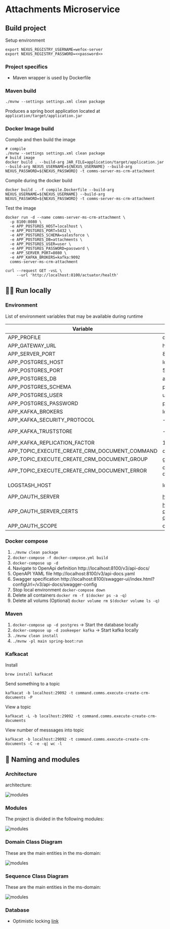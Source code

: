 # Attachments Microservice

## Build project
Setup environment
```shell
export NEXUS_REGISTRY_USERNAME=wefox-server
export NEXUS_REGISTRY_PASSWORD=<<password>>
```

### Project specifics
- Maven wrapper is used by Dockerfile

### Maven build
```shell
./mvnw --settings settings.xml clean package
```
Produces a spring boot application located at `application/target/application.jar`

### Docker Image build

Compile and then build the image
```shell
# compile
./mvnw --settings settings.xml clean package
# build image
docker build . --build-arg JAR_FILE=application/target/application.jar --build-arg NEXUS_USERNAME=${NEXUS_USERNAME} --build-arg NEXUS_PASSWORD=${NEXUS_PASSWORD} -t comms-server-ms-crm-attachment
```

Compile during the docker build
```shell
docker build . -f compile.Dockerfile --build-arg NEXUS_USERNAME=${NEXUS_USERNAME} --build-arg NEXUS_PASSWORD=${NEXUS_PASSWORD} -t comms-server-ms-crm-attachment
```
Test the image
```shell
docker run -d --name comms-server-ms-crm-attachment \
  -p 8100:8080 \
  -e APP_POSTGRES_HOST=localhost \
  -e APP_POSTGRES_PORT=5432 \
  -e APP_POSTGRES_SCHEMA=salesforce \
  -e APP_POSTGRES_DB=attachments \
  -e APP_POSTGRES_USER=user \
  -e APP_POSTGRES_PASSWORD=password \
  -e APP_SERVER_PORT=8080 \
  -e APP_KAFKA_BROKERS=kafka:9092
  comms-server-ms-crm-attachment

curl --request GET -vsL \
     --url 'http://localhost:8100/actuator/health'
```
## :running_man: Run locally


### Environment
List of environment variables that may be available during runtime

| Variable | default | Description |
| --- | --- | --- |
| APP_PROFILE | dev, stg, pro | profile |
| APP_GATEWAY_URL | http://.... | gateway url |
| APP_SERVER_PORT | 8080 | server port |
| APP_POSTGRES_HOST | localhost | wglink host of postgres |
| APP_POSTGRES_PORT | 5432 | wglink postgres port |
| APP_POSTGRES_DB | attachments | wglink postgres database |
| APP_POSTGRES_SCHEMA | public | - |
| APP_POSTGRES_USER | user | - |
| APP_POSTGRES_PASSWORD | password | - |
| APP_KAFKA_BROKERS | localhost:29092 | - |
| APP_KAFKA_SECURITY_PROTOCOL | - | For secure communication use: SSL |
| APP_KAFKA_TRUSTSTORE | - | For secure communication use: /application/kafka.client.truststore.jks |
| APP_KAFKA_REPLICATION_FACTOR | 1 | should be increased on production |
| APP_TOPIC_EXECUTE_CREATE_CRM_DOCUMENT_COMMAND | command.comms.execute-create-crm-documents | kafka topic command |
| APP_TOPIC_EXECUTE_CREATE_CRM_DOCUMENT_GROUP | group.comms.documents| kafka topic group |
| APP_TOPIC_EXECUTE_CREATE_CRM_DOCUMENT_ERROR | command.comms.execute-create-crm-documents.dlq | kafka topic dlq |
| LOGSTASH_HOST | localhost:5000 | Not used unless "logstash" is spring profile is active |
| APP_OAUTH_SERVER | https://id-dev.wefox.com/auth/realms/wefox | - |
| APP_OAUTH_SERVER_CERTS | https://id-dev.wefox.com/auth/realms/wefox/protocol/openid-connect/certs | - |
| APP_OAUTH_SCOPE | crm-attachments | - |

### Docker compose
1. `./mvnw clean package`
1. `docker-compose -f docker-compose.yml build`
1. `docker-compose up -d`
1. Navigate to OpenApi definition http://localhost:8100/v3/api-docs/
1. OpenAPI YAML file http://localhost:8100/v3/api-docs.yaml
1. Swagger specification http://localhost:8100/swagger-ui/index.html?configUrl=/v3/api-docs/swagger-config
1. Stop local environment `docker-compose down`
1. Delete all containers `docker rm -f $(docker ps -a -q)`
1. Delete all volums (Optional) `docker volume rm $(docker volume ls -q)`

### Maven
1. `docker-compose up -d postgres` -> Start the database locally
1. `docker-compose up -d zookeeper kafka` -> Start kafka locally
1. `./mvnw clean install`
1. `./mvnw -pl main spring-boot:run`

### Kafkacat
Install</br>
```
brew install kafkacat
```

Send something to a topic</br>
```
kafkacat -b localhost:29092 -t command.comms.execute-create-crm-documents -P
```

View a topic</br>
```
kafkacat -L -b localhost:29092 -t command.comms.execute-create-crm-documents
```

View number of messsages into topic</br>
```
kafkacat -b localhost:29092 -t command.comms.execute-create-crm-documents -C -e -q| wc -l
```

## :jigsaw: Naming and modules

### Architecture
architecture:

![modules](assets/architecture.png "Modules")

### Modules
The project is divided in the following modules:

![modules](assets/modules.png "Modules")

### Domain Class Diagram
These are the main entities in the ms-domain:

![modules](assets/domain.png "Modules")

### Sequence Class Diagram
These are the main entities in the ms-domain:

![modules](assets/sequence_diagram.png "Modules")

### Database
* Optimistic locking [link](https://docs.spring.io/spring-data/r2dbc/docs/current/reference/html/#r2dbc.optimistic-locking)
